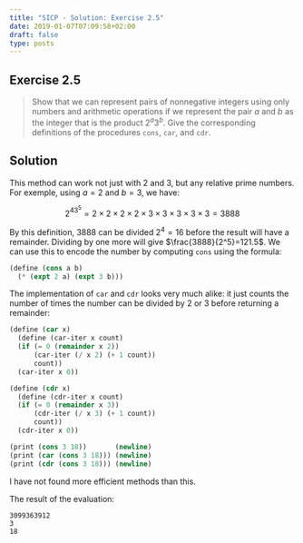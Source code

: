 ```yaml
---
title: "SICP - Solution: Exercise 2.5"
date: 2019-01-07T07:09:58+02:00
draft: false
type: posts
---
```


## Exercise 2.5

> Show that we can represent pairs of nonnegative integers using only numbers and arithmetic operations if we represent the pair $a$ and $b$ as the integer that is the product ${2^a3^b}$. Give the corresponding definitions of the procedures `cons`, `car`, and `cdr`.

## Solution

This method can work not just with 2 and 3, but any relative prime numbers. For exemple, using $a=2$ and $b=3$, we have:

$$2^43^5=2\times2\times2\times2\times3\times3\times3\times3\times3=3888$$

By this definition, $3888$ can be divided $2^4=16$ before the result will have a remainder. Dividing by one more will give $\frac{3888}{2^5}=121.5$. We can use this to encode the number by computing `cons` using the formula:

```scheme
(define (cons a b)
  (* (expt 2 a) (expt 3 b)))
```

The implementation of `car` and `cdr` looks very much alike: it just counts the number of times the number can be divided by 2 or 3 before returning a remainder:

```scheme
(define (car x)
  (define (car-iter x count)
  (if (= 0 (remainder x 2))
      (car-iter (/ x 2) (+ 1 count))
      count))
  (car-iter x 0))

(define (cdr x)
  (define (cdr-iter x count)
  (if (= 0 (remainder x 3))
      (cdr-iter (/ x 3) (+ 1 count))
      count))
  (cdr-iter x 0))

(print (cons 3 18))       (newline)
(print (car (cons 3 18))) (newline)
(print (cdr (cons 3 18))) (newline)
```

I have not found more efficient methods than this.

The result of the evaluation:

```
3099363912
3
18
```
